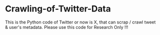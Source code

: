 # Crawling-of-Twitter-Data

This is the Python code of Twitter or now is X, that can scrap / crawl tweet & user's metadata. Please use this code for Research Only !!!
